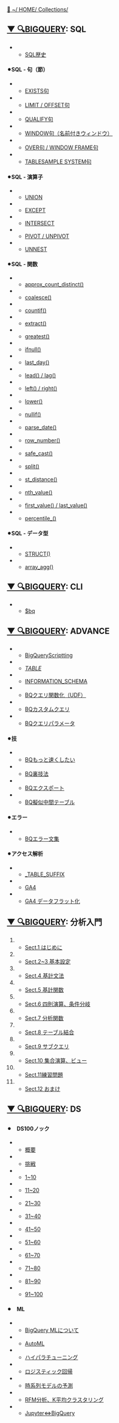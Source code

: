 [🔗 ~/ HOME/ Collections/](https://gitpress.io/@sh16ma/collections)



## [▼ 🔍BIGQUERY](https://gitpress.io/c/bigquery/): SQL
- - [SQL歴史](sql_history.md)

#### ⚫︎SQL - 句（節）
- - [EXISTS句](sql_exists.md)
- - [LIMIT / OFFSET句](sql_limit_offset.md)
- - [QUALIFY句](sql_qualify.md)
- - [WINDOW句（名前付きウィンドウ）](sql_window.md)
- - [OVER句 / WINDOW FRAME句](sql_over_window_frame.md)
- - [TABLESAMPLE SYSTEM句](sql_tablesample.md)

#### ⚫︎SQL - 演算子
- - [UNION](sql_union.md)
- - [EXCEPT](sql_except.md)
- - [INTERSECT](sql_intersect.md)
- - [PIVOT / UNPIVOT](sql_pivot_unpivot.md)
- - [UNNEST](sql_unnest.md)

#### ⚫︎SQL - 関数
- - [approx_count_distinct()](sql_approx_count_distinct.md)
- - [coalesce()](sql_coalesce.md)
- - [countif()](sql_countif.md)
- - [extract()](sql_extract.md)
- - [greatest()](sql_greatest.md)
- - [ifnull()](sql_ifnull.md)
- - [last_day()](sql_last_day.md)
- - [lead() / lag()](sql_lead_lag.md)
- - [left() / right()](sql_left_right.md)
- - [lower()](sql_lower.md)
- - [nullif()](sql_nullif.md)
- - [parse_date()](sql_parse_date.md)
- - [row_number()](sql_row_number.md)
- - [safe_cast()](sql_safe_cast.md)
- - [split()](sql_split.md)
- - [st_distance()](sql_st_distance.md)
- - [nth_value()](sql_nth_value.md)
- - [first_value() / last_value()](-)
- - [percentile_()](sql_percentile.md)

#### ⚫︎SQL - データ型
- - [STRUCT()](sql_struct.md)
- - [array_agg()](sql_array_agg.md)




## [▼ 🔍BIGQUERY](https://gitpress.io/c/bigquery/): CLI
- - [$bq](cli_bq_init.md)




## [▼ 🔍BIGQUERY](https://gitpress.io/c/bigquery/): ADVANCE
- - [BigQueryScriptting](sql_bqscripting.md)
- - [_TABLE_](bq_meta_table.md)
- - [INFORMATION_SCHEMA](bq_information_schema.md)
- - [BQクエリ関数化（UDF）](bq_udf.md)
- - [BQカスタムクエリ](sql_custom_query.md)
- - [BQクエリパラメータ](sql_queryparameter.md)

#### ⚫︎技
- - [BQもっと速くしたい](bq_faster.md)
- - [BQ裏技法](bq_underhanded.md)
- - [BQエクスポート](bq_export.md)
- - [BQ擬似中間テーブル](bq_table.md)

#### ⚫︎エラー
- - [BQエラー文集](bq_error.md)

#### ⚫︎アクセス解析
- - [_TABLE_SUFFIX](sql_table_suffix.md)
- - [GA4](ga_ga4.md)
- - [GA4 データフラット化](ga_ga4_get_flaten.md)



## [▼ 🔍BIGQUERY](https://gitpress.io/c/bigquery/): 分析入門
1. - [Sect.1 はじめに](google_bigquery.md)
2. - [Sect.2~3 基本設定](google_bigquery_2_3.md)
3. - [Sect.4 基計文法](google_bigquery_4.md)
4. - [Sect.5 基計関数](google_bigquery_5.md)
5. - [Sect.6 四則演算、条件分岐](google_bigquery_6.md)
6. - [Sect.7 分析関数](google_bigquery_7.md)
7. - [Sect.8 テーブル結合](google_bigquery_8.md)
8. - [Sect.9 サブクエリ](google_bigquery_9.md)
9. - [Sect.10 集合演算、ビュー](google_bigquery_10.md)
10. - [Sect.11練習問題](google_bigquery_11.md)
11. - [Sect.12 おまけ](google_bigquery_12.md)



## [▼ 🔍BIGQUERY](https://gitpress.io/c/bigquery/): DS
#### ⚫︎　DS100ノック
- - [概要](ds_100knock.md)
- - [挑戦](ds_100knock_sql.md)
- - [1~10](ds_100knock_sql_to10.md)
- - [11~20](ds_100knock_sql_to20.md)
- - [21~30](ds_100knock_sql_to30.md)
- - [31~40](ds_100knock_sql_to40.md)
- - [41~50](ds_100knock_sql_to50.md)
- - [51~60](ds_100knock_sql_to60.md)
- - [61~70](ds_100knock_sql_to70.md)
- - [71~80](ds_100knock_sql_to80.md)
- - [81~90](ds_100knock_sql_to90.md)
- - [91~100](ds_100knock_sql_to100.md)

#### ⚫︎　ML
- - [BigQuery MLについて](ml_index.md)
- - [AutoML](ml_automl.md)
- - [ハイパラチューニング](ml_hyperpara.md)
- - [ロジスティック回帰](ml_logreg.md)
- - [時系列モデルの予測](ml_time_series.md)
- - [RFM分析、K平均クラスタリング](ml_rfm_k-means.md)
- - [Jupyter⇔BigQuery](ds_jupyter_bigquery.md)
